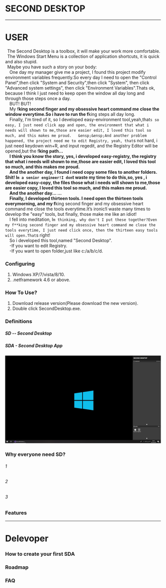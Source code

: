# SECOND DESKTOP
----
# USER
&ensp;The Second Desktop is a toolbox, it will make your work more comfortable.
&ensp;The Windows Start Menu is a collection of application shortcuts, it is quick and also stupid.  
&ensp;Maybe you have such a story on your body:  
&ensp;&ensp;One day my manager give me a project, I found this project modify environment variables frequently.So every day I need to open the "Control Panel",then click "System and Security",then click "System", then click "Advanced system settings", then click "Environment Variables".Thats ok, because I think I just need to keep open the window all day long and through those steps once a day.   
&ensp;&ensp;BUT! BUT!  
&ensp;&ensp;My f**king second finger and my obsessive heart command me close the window everytime.So i have to run the f**king steps all day long.  
&ensp;&ensp;Finally, I'm tired of it, so I developed easy-environment tool,yeah,that`s so easy, I just need click app and open, the environment that what i needs will shown to me,those are easier edit, I loved this tool so much, and this makes me proud.  
&ensp;&ensp;And another problem happened, the project need me to edit Registry, yeah, that`s not hard, i just need keydown win+R, and input regedit, and the Registry Editor will be opened,but the f**king path...  
&ensp;&ensp;I think you know the story, yes, i developed easy-registry, the registry that what i needs will shown to me,those are easier edit, I loved this tool so much, and this makes me proud.  
&ensp;&ensp;And the another day, I found i need copy some files to another folders. Shit! I`m a senior engineer!I don`t waste my time to do this,so, yes , i developed easy-copy, the files those what i needs will shown to me,those are easier copy, I loved this tool so much, and this makes me proud.  
&ensp;&ensp;And the another day... ...  
&ensp;&ensp;Finally, I developed thirteen tools. I need open the thirteen tools everymorning, and my f**king second finger and my obsessive heart command me close the tools everytime.It’s ironic!I waste many times to develop the "easy" tools, but finally, those make me like an idiot!  
&ensp;&ensp;I fell into meditation, I`m thinking, why don't I put these together?Even my f**king second finger and my obsessive heart command me close the tools everytime, I just need click once, then the thirteen easy tools will open.That`s right!  
&ensp;&ensp;So i developed this tool,named "Second Desktop".  
&ensp;&ensp;-If you want to edit Registry.  
&ensp;&ensp;-If you want to open folder,just like c:/a/b/c/d.  


### Configuring  
1. Windows XP/7/vista/8/10.  
2. .netframework 4.6 or above.  
  
### How To Use?  
1. Download release version(Please download the new version).  
2. Double click SecondDesktop.exe.  
  

### Definitions
##### SD -- Second Desktop
##### SDA - Second Desktop App
![SecondDesktop](https://raw.githubusercontent.com/Mingxuel/SecondDesktop/master/BlogResource/SecondDesktop.png)
### Why everyone need SD?
###### 1
###### 2
###### 3

### Features



----
# Delevoper


### How to create your first SDA

### Roadmap

### FAQ

